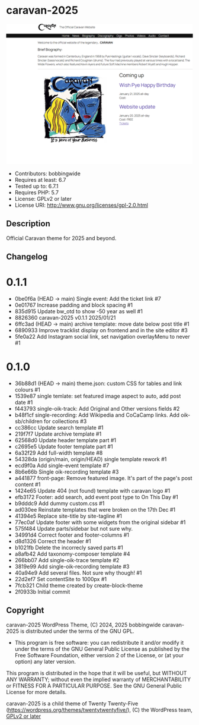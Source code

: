 # caravan-2025 
![screenshot](screenshot.png)
* Contributors: bobbingwide
* Requires at least: 6.7
* Tested up to: 6.7.1
* Requires PHP: 5.7
* License: GPLv2 or later
* License URI: http://www.gnu.org/licenses/gpl-2.0.html


## Description 

Official Caravan theme for 2025 and beyond.


## Changelog 
# 0.1.1 
* 0be0f6a (HEAD -> main) Single event: Add the ticket link #7
* 0e01767 Increase padding and block spacing #1
* 835d915 Update bw_otd to show -50 year as well #1
* 8826360 caravan-2025 v0.1.1 2025/01/21
* 6ffc3ad (HEAD -> main) archive template: move date below post title #1
* 6890933 Improve tracklist display on frontend and in the site editor #3
* 5fe0a22 Add Instagram social link, set navigation overlayMenu to never #1

# 0.1.0 
* 36b88d1 (HEAD -> main) theme.json: custom CSS for tables and link colours #1
* 1539e87 single temlate: set featured image aspect to auto, add post date #1
* f443793 single-oik-track: Add Original and Other versions fields  #2
* b48f1cf single-recording: Add Wikipedia and CoCaCamp links. Add oik-sb/children for collections #3
* cc386cc Update search template #1
* 219f7f7 Update archive template #1
* 62568d0 Update header template part #1
* c2695e5 Update footer template part #1
* 6a32f29 Add full-width template #8
* 54328da (origin/main, origin/HEAD) single template rework #1
* ecd9f0a Add single-event template #7
* 8b6e66b Single oik-recording template #3
* a441877 front-page: Remove featured image. It's part of the page's post content #1
* 1424e65 Update 404 (not found) template with caravan logo #1
* efb3172 Footer: add search, add event post type to On This Day #1
* b9dddc9 Add dummy custom.css #1
* ad030ee Reinstate templates that were broken on the 17th Dec #1
* 41394e5 Replace site-title by site-tagline #1
* 77ec0af Update footer with some widgets from the original sidebar #1
* 575f484 Update parts/sidebar but not sure why.
* 34991d4 Correct footer and footer-columns #1
* d8d1326 Correct the header #1
* b1021fb Delete the incorrecly saved parts #1
* a8afb42 Add taxonomy-composer template #4
* 266bb07 Add single-oik-trace template #2
* 3819e99 Add single-oik-recording template #3
* 40a94e9 Add several files. Not sure why though! #1
* 22d2ef7 Set contentSite to 1000px #1
* 7fcb321 Child theme created by create-block-theme
* 2f0933b Initial commit

## Copyright 

caravan-2025 WordPress Theme, (C) 2024, 2025 bobbingwide
caravan-2025 is distributed under the terms of the GNU GPL.

* This program is free software: you can redistribute it and/or modify
it under the terms of the GNU General Public License as published by
the Free Software Foundation, either version 2 of the License, or
(at your option) any later version.

This program is distributed in the hope that it will be useful,
but WITHOUT ANY WARRANTY; without even the implied warranty of
MERCHANTABILITY or FITNESS FOR A PARTICULAR PURPOSE. See the
GNU General Public License for more details.


caravan-2025 is a child theme of Twenty Twenty-Five (https://wordpress.org/themes/twentytwentyfive/),
(C) the WordPress team, [GPLv2 or later](http://www.gnu.org/licenses/gpl-2.0.html)

